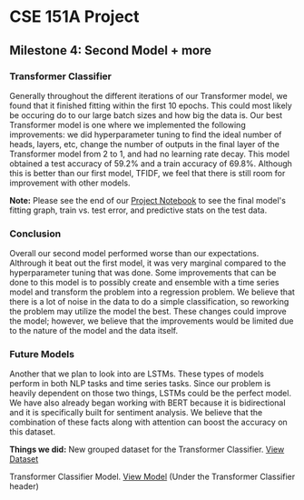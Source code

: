 # CSE 151A Project
## Milestone 4: Second Model + more

### Transformer Classifier
Generally throughout the different iterations of our Transformer model, we found that it finished fitting within the first 10 epochs. This could most likely be occuring do to our large batch sizes and how big the data is. Our best Transformer model is one where we implemented the following improvements: we did hyperparameter tuning to find the ideal number of heads, layers, etc, change the number of outputs in the final layer of the Transformer model from 2 to 1, and had no learning rate decay. This model obtained a test accuracy of 59.2% and a train accuracy of 69.8%. Although this is better than our first model, TFIDF, we feel that there is still room for improvement with other models.

**Note:** Please see the end of our [Project Notebook](project.ipynb) to see the final model's fitting graph, train vs. test error, and predictive stats on the test data.

### Conclusion
Overall our second model performed worse than our expectations. Althrough it beat out the first model, it was very marginal compared to the hyperparameter tuning that was done. Some improvements that can be done to this model is to possibly create and ensemble with a time series model and transform the problem into a regression problem. We believe that there is a lot of noise in the data to do a simple classification, so reworking the problem may utilize the model the best. These changes could improve the model; however, we believe that the improvements would be limited due to the nature of the model and the data itself. 

### Future Models
Another that we plan to look into are LSTMs. These types of models perform in both NLP tasks and time series tasks. Since our problem is heavily dependent on those two things, LSTMs could be the perfect model.
We have also already began working with BERT because it is bidirectional and it is specifically built for sentiment analysis. We believe that the combination of these facts along with attention can boost the accuracy on this dataset. 

**Things we did:**
New grouped dataset for the Transformer Classifier. [View Dataset](grouped_dataset.csv)

Transformer Classifier Model. [View Model](project.ipynb) (Under the Transformer Classifier header)
